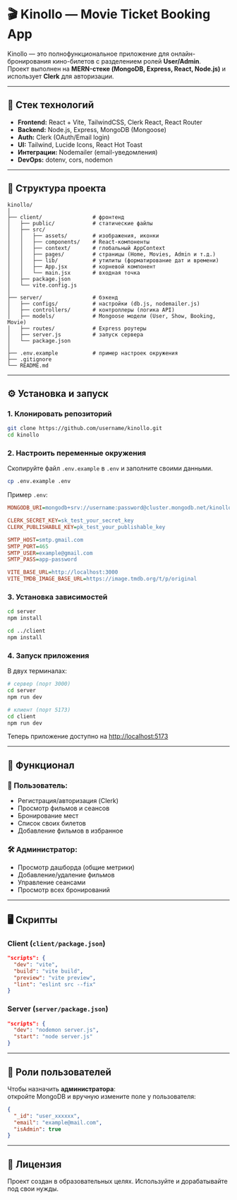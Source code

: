 # 🎬 Kinollo — Movie Ticket Booking App

Kinollo — это полнофункциональное приложение для онлайн-бронирования кино-билетов с разделением ролей **User/Admin**.  
Проект выполнен на **MERN-стеке (MongoDB, Express, React, Node.js)** и использует **Clerk** для авторизации.

---

## 🚀 Стек технологий
- **Frontend:** React + Vite, TailwindCSS, Clerk React, React Router
- **Backend:** Node.js, Express, MongoDB (Mongoose)
- **Auth:** Clerk (OAuth/Email login)
- **UI:** Tailwind, Lucide Icons, React Hot Toast
- **Интеграции:** Nodemailer (email-уведомления)
- **DevOps:** dotenv, cors, nodemon

---

## 📂 Структура проекта

```
kinollo/
│
├── client/                # фронтенд
│   ├── public/            # статические файлы
│   ├── src/
│   │   ├── assets/        # изображения, иконки
│   │   ├── components/    # React-компоненты
│   │   ├── context/       # глобальный AppContext
│   │   ├── pages/         # страницы (Home, Movies, Admin и т.д.)
│   │   ├── lib/           # утилиты (форматирование дат и времени)
│   │   ├── App.jsx        # корневой компонент
│   │   └── main.jsx       # входная точка
│   ├── package.json
│   └── vite.config.js
│
├── server/                # бэкенд
│   ├── configs/           # настройки (db.js, nodemailer.js)
│   ├── controllers/       # контроллеры (логика API)
│   ├── models/            # Mongoose модели (User, Show, Booking, Movie)
│   ├── routes/            # Express роутеры
│   ├── server.js          # запуск сервера
│   └── package.json
│
├── .env.example           # пример настроек окружения
├── .gitignore
└── README.md
```

---

## ⚙️ Установка и запуск

### 1. Клонировать репозиторий
```bash
git clone https://github.com/username/kinollo.git
cd kinollo
```

### 2. Настроить переменные окружения
Скопируйте файл `.env.example` в `.env` и заполните своими данными.

```bash
cp .env.example .env
```

Пример `.env`:
```ini
MONGODB_URI=mongodb+srv://username:password@cluster.mongodb.net/kinollo

CLERK_SECRET_KEY=sk_test_your_secret_key
CLERK_PUBLISHABLE_KEY=pk_test_your_publishable_key

SMTP_HOST=smtp.gmail.com
SMTP_PORT=465
SMTP_USER=example@gmail.com
SMTP_PASS=app-password

VITE_BASE_URL=http://localhost:3000
VITE_TMDB_IMAGE_BASE_URL=https://image.tmdb.org/t/p/original
```

### 3. Установка зависимостей
```bash
cd server
npm install

cd ../client
npm install
```

### 4. Запуск приложения
В двух терминалах:
```bash
# сервер (порт 3000)
cd server
npm run dev

# клиент (порт 5173)
cd client
npm run dev
```

Теперь приложение доступно на [http://localhost:5173](http://localhost:5173)

---

## 🔑 Функционал

### 👤 Пользователь:
- Регистрация/авторизация (Clerk)
- Просмотр фильмов и сеансов
- Бронирование мест
- Список своих билетов
- Добавление фильмов в избранное

### 🛠 Администратор:
- Просмотр дашборда (общие метрики)
- Добавление/удаление фильмов
- Управление сеансами
- Просмотр всех бронирований

---

## 🖥 Скрипты

### Client (`client/package.json`)
```json
"scripts": {
  "dev": "vite",
  "build": "vite build",
  "preview": "vite preview",
  "lint": "eslint src --fix"
}
```

### Server (`server/package.json`)
```json
"scripts": {
  "dev": "nodemon server.js",
  "start": "node server.js"
}
```

---

## 👥 Роли пользователей

Чтобы назначить **администратора**:  
откройте MongoDB и вручную измените поле у пользователя:
```json
{
  "_id": "user_xxxxxx",
  "email": "example@mail.com",
  "isAdmin": true
}
```

---

## 📝 Лицензия
Проект создан в образовательных целях. Используйте и дорабатывайте под свои нужды.
